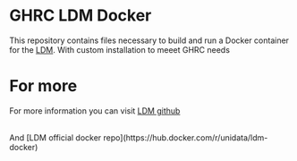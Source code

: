# GHRC LDM Docker



This repository contains files necessary to build and run a Docker container for the [LDM](http://www.unidata.ucar.edu/software/ldm/). With custom installation to meeet GHRC needs

# For more

For more information you can visit [LDM github](https://github.com/Unidata/ldm-docker/blob/master)

<br>
And [LDM official docker repo](https://hub.docker.com/r/unidata/ldm-docker)